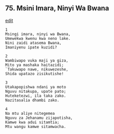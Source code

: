 ## 75. Msini Imara, Ninyi Wa Bwana
[edit](https://docs.google.com/document/d/1TrJSYJ4kTmh1at1KLzlRpjKYKVzB7H%2Du/edit?mode=html)




    1
    Msingi imara, ninyi wa Bwana,
    Umewekwa kwenu kwa neno lake.
    Nini zaidi atasema Bwana,
    Imaniyenu ipate kuzidi?

    2
    Wambiwapo vuka maji ya giza,
    Mito ya mashaka haitazidi;
    `Takuwapo nawe, nikuwezeshe,
    Shida upatazo zisikutishe!

    3
    Utakapopishwa ndani ya moto
    Nguvu nitakupa, upate pato;
    Huteketezwi, ila taka zako.
    Nazitasalia dhambi zako.

    4
    Na mtu aliye nitegemea
    Nguvu za Jehanamu zijapotisha,
    Kamwe kwa adui sitamtia;
    Mtu wangu kamwe sitamwacha.



